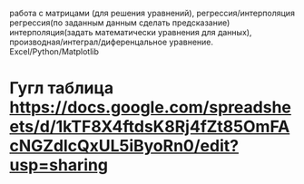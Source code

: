 работа с матрицами (для решения уравнений), регрессия/интерполяция 
регрессия(по заданным данным сделать предсказание)
интерполяция(задать математически уравнения для данных), производная/интеграл/диференцальное уравнение.
Excel/Python/Matplotlib
# Гугл таблица https://docs.google.com/spreadsheets/d/1kTF8X4ftdsK8Rj4fZt85OmFAcNGZdlcQxUL5iByoRn0/edit?usp=sharing
